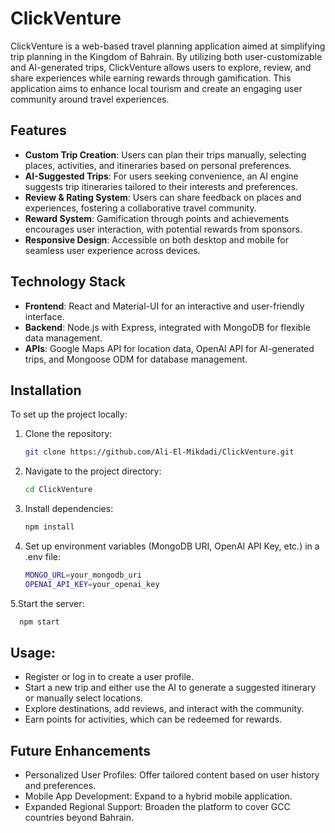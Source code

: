 # ClickVenture

ClickVenture is a web-based travel planning application aimed at simplifying trip planning in the Kingdom of Bahrain. By utilizing both user-customizable and AI-generated trips, ClickVenture allows users to explore, review, and share experiences while earning rewards through gamification. This application aims to enhance local tourism and create an engaging user community around travel experiences.

## Features
- **Custom Trip Creation**: Users can plan their trips manually, selecting places, activities, and itineraries based on personal preferences.
- **AI-Suggested Trips**: For users seeking convenience, an AI engine suggests trip itineraries tailored to their interests and preferences.
- **Review & Rating System**: Users can share feedback on places and experiences, fostering a collaborative travel community.
- **Reward System**: Gamification through points and achievements encourages user interaction, with potential rewards from sponsors.
- **Responsive Design**: Accessible on both desktop and mobile for seamless user experience across devices.

## Technology Stack
- **Frontend**: React and Material-UI for an interactive and user-friendly interface.
- **Backend**: Node.js with Express, integrated with MongoDB for flexible data management.
- **APIs**: Google Maps API for location data, OpenAI API for AI-generated trips, and Mongoose ODM for database management.

## Installation
To set up the project locally:

1. Clone the repository:
    ```bash
    git clone https://github.com/Ali-El-Mikdadi/ClickVenture.git
    ```
2. Navigate to the project directory:
    ```bash
    cd ClickVenture
    ```
3. Install dependencies:
    ```bash
    npm install
    ```
4. Set up environment variables (MongoDB URI, OpenAI API Key, etc.) in a .env file:
    ```bash
    MONGO_URL=your_mongodb_uri
    OPENAI_API_KEY=your_openai_key
    ```
5.Start the server:
  ```bash
    npm start
  ```
## Usage:
- Register or log in to create a user profile.
- Start a new trip and either use the AI to generate a suggested itinerary or manually select locations.
- Explore destinations, add reviews, and interact with the community.
- Earn points for activities, which can be redeemed for rewards.

## Future Enhancements
- Personalized User Profiles: Offer tailored content based on user history and preferences.
- Mobile App Development: Expand to a hybrid mobile application.
- Expanded Regional Support: Broaden the platform to cover GCC countries beyond Bahrain.
